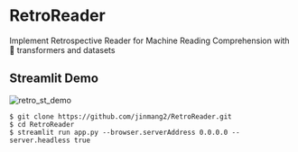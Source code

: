 # RetroReader
Implement Retrospective Reader for Machine Reading Comprehension with 🤗 transformers and datasets

## Streamlit Demo

![retro_st_demo](https://github.com/jinmang2/RetroReader/blob/main/retro_st_demo.gif)

```shell
$ git clone https://github.com/jinmang2/RetroReader.git
$ cd RetroReader
$ streamlit run app.py --browser.serverAddress 0.0.0.0 --server.headless true
```
